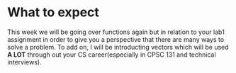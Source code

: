 # What to expect
This week we will be going over functions again but in relation to your lab1 assignment in order to give you a perspective that there are many ways to solve a problem. To add on, I will be introducting vectors which will be used <b>A LOT</b> through out your CS career(especially in CPSC 131 and technical interviews).
